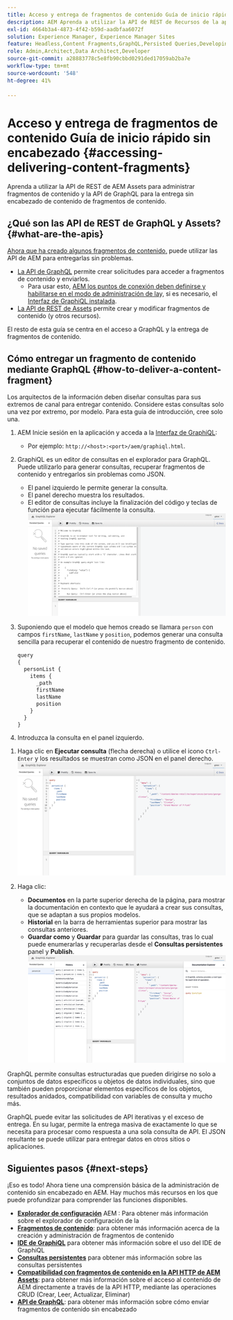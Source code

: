 ```yaml
---
title: Acceso y entrega de fragmentos de contenido Guía de inicio rápido sin encabezado
description: AEM Aprenda a utilizar la API de REST de Recursos de la aplicación para administrar fragmentos de contenido y la API de GraphQL para la entrega sin encabezado de contenido de fragmentos de contenido.
exl-id: 4664b3a4-4873-4f42-b59d-aadbfaa6072f
solution: Experience Manager, Experience Manager Sites
feature: Headless,Content Fragments,GraphQL,Persisted Queries,Developing
role: Admin,Architect,Data Architect,Developer
source-git-commit: a28883778c5e8fb90cbbd0291ded17059ab2ba7e
workflow-type: tm+mt
source-wordcount: '548'
ht-degree: 41%

---
```


# Acceso y entrega de fragmentos de contenido Guía de inicio rápido sin encabezado {#accessing-delivering-content-fragments}

Aprenda a utilizar la API de REST de AEM Assets para administrar fragmentos de contenido y la API de GraphQL para la entrega sin encabezado de contenido de fragmentos de contenido.

## ¿Qué son las API de REST de GraphQL y Assets? {#what-are-the-apis}

[Ahora que ha creado algunos fragmentos de contenido,](create-content-fragment.md) puede utilizar las API de AEM para entregarlas sin problemas.

* [La API de GraphQL](/help/sites-developing/headless/graphql-api/graphql-api-content-fragments.md) permite crear solicitudes para acceder a fragmentos de contenido y enviarlos.
   * Para usar esto, [AEM los puntos de conexión deben definirse y habilitarse en el modo de administración de la](/help/sites-developing/headless/graphql-api/graphql-endpoint.md#enabling-graphql-endpoint)y, si es necesario, el [Interfaz de GraphiQL instalada](/help/sites-developing/headless/graphql-api/graphql-api-content-fragments.md#installing-graphiql-interface).
* [La API de REST de Assets](/help/assets/assets-api-content-fragments.md) permite crear y modificar fragmentos de contenido (y otros recursos).

El resto de esta guía se centra en el acceso a GraphQL y la entrega de fragmentos de contenido.

## Cómo entregar un fragmento de contenido mediante GraphQL {#how-to-deliver-a-content-fragment}

Los arquitectos de la información deben diseñar consultas para sus extremos de canal para entregar contenido. Considere estas consultas solo una vez por extremo, por modelo. Para esta guía de introducción, cree solo una.

1. AEM Inicie sesión en la aplicación y acceda a la [Interfaz de GraphiQL](/help/sites-developing/headless/graphql-api/graphiql-ide.md):
   * Por ejemplo: `http://<host>:<port>/aem/graphiql.html`.

1. GraphiQL es un editor de consultas en el explorador para GraphQL. Puede utilizarlo para generar consultas, recuperar fragmentos de contenido y entregarlos sin problemas como JSON.
   * El panel izquierdo le permite generar la consulta.
   * El panel derecho muestra los resultados.
   * El editor de consultas incluye la finalización del código y teclas de función para ejecutar fácilmente la consulta.
     ![Editor de GraphiQL](assets/graphiql.png)

1. Suponiendo que el modelo que hemos creado se llamara `person` con campos `firstName`, `lastName` y `position`, podemos generar una consulta sencilla para recuperar el contenido de nuestro fragmento de contenido.

   ```text
   query 
   {
     personList {
       items {
         _path
         firstName
         lastName
         position
       }
     }
   }
   ```

1. Introduzca la consulta en el panel izquierdo.
<!--
   ![GraphiQL query](assets/graphiql-query.png)
-->

1. Haga clic en **Ejecutar consulta** (flecha derecha) o utilice el icono `Ctrl-Enter` y los resultados se muestran como JSON en el panel derecho.
   ![Resultados de GraphiQL](assets/graphiql-results.png)

1. Haga clic:
   * **Documentos** en la parte superior derecha de la página, para mostrar la documentación en contexto que le ayudará a crear sus consultas, que se adaptan a sus propios modelos.
   * **Historial** en la barra de herramientas superior para mostrar las consultas anteriores.
   * **Guardar como** y **Guardar** para guardar las consultas, tras lo cual puede enumerarlas y recuperarlas desde el **Consultas persistentes** panel y **Publish**.
     ![Documentación de GraphiQL](assets/graphiql-documentation.png)

GraphQL permite consultas estructuradas que pueden dirigirse no solo a conjuntos de datos específicos u objetos de datos individuales, sino que también pueden proporcionar elementos específicos de los objetos, resultados anidados, compatibilidad con variables de consulta y mucho más.

GraphQL puede evitar las solicitudes de API iterativas y el exceso de entrega. En su lugar, permite la entrega masiva de exactamente lo que se necesita para procesar como respuesta a una sola consulta de API. El JSON resultante se puede utilizar para entregar datos en otros sitios o aplicaciones.

## Siguientes pasos {#next-steps}

¡Eso es todo! Ahora tiene una comprensión básica de la administración de contenido sin encabezado en AEM. Hay muchos más recursos en los que puede profundizar para comprender las funciones disponibles.

* **[Explorador de configuración](create-configuration.md)** AEM : Para obtener más información sobre el explorador de configuración de la
* **[Fragmentos de contenido](/help/assets/content-fragments/content-fragments.md)**: para obtener más información acerca de la creación y administración de fragmentos de contenido
* **[IDE de GraphiQL](/help/sites-developing/headless/graphql-api/graphiql-ide.md)** para obtener más información sobre el uso del IDE de GraphiQL
* **[Consultas persistentes](/help/sites-developing/headless/graphql-api/persisted-queries.md)** para obtener más información sobre las consultas persistentes
* **[Compatibilidad con fragmentos de contenido en la API HTTP de AEM Assets](/help/assets/assets-api-content-fragments.md)**: para obtener más información sobre el acceso al contenido de AEM directamente a través de la API HTTP, mediante las operaciones CRUD (Crear, Leer, Actualizar, Eliminar)
* **[API de GraphQL](/help/sites-developing/headless/graphql-api/graphql-api-content-fragments.md)**: para obtener más información sobre cómo enviar fragmentos de contenido sin encabezado
